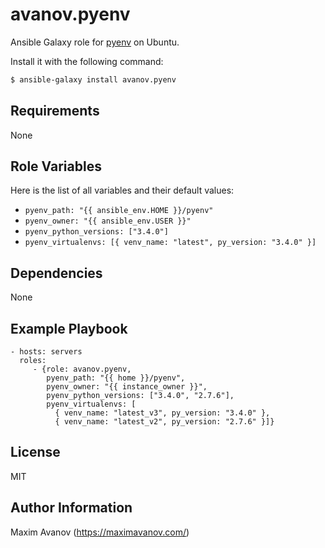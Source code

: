 avanov.pyenv
============

Ansible Galaxy role for [pyenv](https://github.com/yyuu/pyenv) on Ubuntu.

Install it with the following command:

```bash
$ ansible-galaxy install avanov.pyenv
```

Requirements
------------

None

Role Variables
--------------

Here is the list of all variables and their default values:

* ``pyenv_path: "{{ ansible_env.HOME }}/pyenv"``
* ``pyenv_owner: "{{ ansible_env.USER }}"``
* ``pyenv_python_versions: ["3.4.0"]``
* ``pyenv_virtualenvs: [{ venv_name: "latest", py_version: "3.4.0" }]``


Dependencies
------------

None

Example Playbook
-------------------------

    - hosts: servers
      roles:
         - {role: avanov.pyenv,
            pyenv_path: "{{ home }}/pyenv",
            pyenv_owner: "{{ instance_owner }}",
            pyenv_python_versions: ["3.4.0", "2.7.6"],
            pyenv_virtualenvs: [
              { venv_name: "latest_v3", py_version: "3.4.0" },
              { venv_name: "latest_v2", py_version: "2.7.6" }]}

License
-------

MIT

Author Information
------------------

Maxim Avanov (https://maximavanov.com/)
